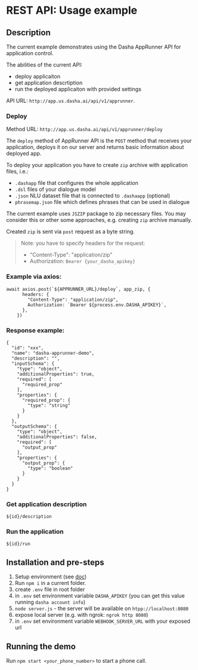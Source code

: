 # REST API: Usage example

## Description

The current example demonstrates using the Dasha AppRunner API for application control.

The abilities of the current API:
- deploy applicaiton
- get application descrtiption
- run the deployed applicaiton with provided settings

API URL: `http://app.us.dasha.ai/api/v1/apprunner`.

### Deploy

Method URL: `http://app.us.dasha.ai/api/v1/apprunner/deploy`

The `deploy` method of AppRunner API is the `POST` method that receives your application, deploys it on our server and returns basic information about deployed app.

To deploy your application you have to create `zip` archive with application files, i.e.:
- `.dashapp` file that configures the whole application
- `.dsl` files of your dialogue model
- `.json` NLU dataset file that is connected to `.dashaapp` (optional) 
- `phrasemap.json` file which defines phrases that can be used in dialogue

The current example uses `JSZIP` package to zip necessary files.
You may consider this or other some approaches, e.g. creating `zip` archive manually.

Created `zip` is sent via `post` request as a byte string.

> Note: you have to specify headers for the request:
> - "Content-Type": "application/zip"
> - Authorization: `Bearer {your_dasha_apikey}`

### Example via axios:

```
await axios.post(`${APPRUNNER_URL}/deploy`, app_zip, {
      headers: {
        "Content-Type": "application/zip",
        Authorization: `Bearer ${process.env.DASHA_APIKEY}`,
      },
    })
```

### Response example:
```
{
  "id": "xxx",
  "name": "dasha-apprunner-demo",
  "description": "",
  "inputSchema": {
    "type": "object",
    "additionalProperties": true,
    "required": [
      "required_prop"
    ],
    "properties": {
      "required_prop": {
        "type": "string"
      }
    }
  },
  "outputSchema": {
    "type": "object",
    "additionalProperties": false,
    "required": [
      "output_prop"
    ],
    "properties": {
      "output_prop": {
        "type": "boolean"
      }
    }
  }
}
```

### Get application description

`${id}/description`

### Run the application

`${id}/run`

## Installation and pre-steps

1. Setup environment (see [doc](https://docs.dasha.ai/en-us/default/setup-enviroment/))
1. Run `npm i` in a current folder.
2. create `.env` file in root folder
3. in `.env` set environment variable `DASHA_APIKEY` (you can get this value running `dasha account info`)
4. `node server.js` - the server will be available on `htpp://localhost:8080`
5. expose local server (e.g. with ngrok: `ngrok http 8080`)
6. in `.env` set environment variable `WEBHOOK_SERVER_URL` with your exposed url

## Running the demo

Run `npm start <your_phone_number>` to start a phone call.
